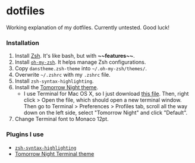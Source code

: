 # dotfiles

Working explanation of my dotfiles.  Currently untested. Good luck!  

### Installation

1. Install [Zsh](http://www.zsh.org/). It's like bash, but with **\~\~features\~\~**.
2. Install [`oh-my-zsh`](https://github.com/robbyrussell/oh-my-zsh). It helps manage Zsh configurations.
3. Copy `danstheme.zsh-theme` into `~/.oh-my-zsh/themes/`.
4. Overwrite `~/.zshrc` with my `.zshrc` file.
5. Install `zsh-syntax-highlighting`.
6. Install the [Tomorrow Night theme](https://github.com/chriskempson/tomorrow-theme).  
    - I use Terminal for Mac OS X, so I just download [this file](https://raw.githubusercontent.com/chriskempson/tomorrow-theme/master/OS%20X%20Terminal/Tomorrow%20Night.terminal).  Then, right click > Open the file, which should open a new terminal window.  Then go to Terminal > Preferences > Profiles tab, scroll all the way down on the left side, select "Tomorrow Night" and click "Default".
7. Change Terminal font to Monaco 12pt.  

### Plugins I use

- [`zsh-syntax-highlighting`](https://github.com/zsh-users/zsh-syntax-highlighting)
- [Tomorrow Night Terminal theme](https://github.com/chriskempson/tomorrow-theme)
